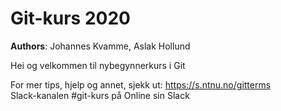 # Git-kurs 2020
**Authors**: Johannes Kvamme, Aslak Hollund

Hei og velkommen til nybegynnerkurs i Git

For mer tips, hjelp og annet, sjekk ut:
https://s.ntnu.no/gitterms  
Slack-kanalen #git-kurs på Online sin Slack

